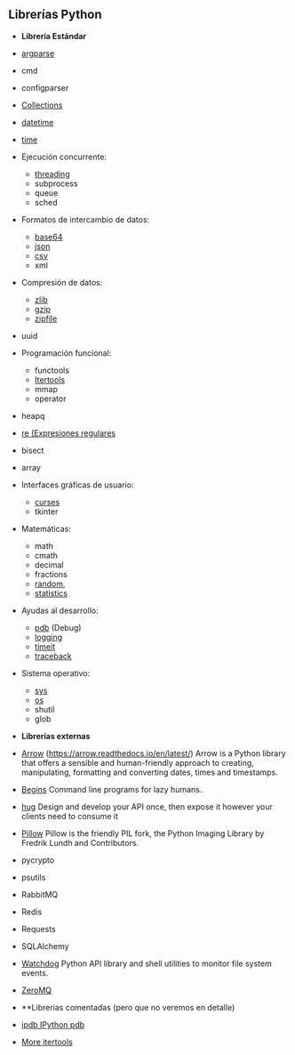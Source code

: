 ## Librerías Python

- **Librería Estándar**

 - [argparse](./standar/argparse/argparse.ipynb)
 - cmd
 - configparser
 - [Collections](./standard/collections/collections.ipynb)
 - [datetime](./standard/datetime/datetime.ipynb)
 - [time](./standard/time/time.ipynb)

 - Ejecución concurrente:

   - [threading](./standard/threading/threading.ipynb)
   - subprocess
   - queue
   - sched

 - Formatos de intercambio de datos:

   - [base64](./standard/base64/base64.md)
   - [json](./standard/json/json.ipynb)
   - [csv](./standard/csv/csv.ipynb)
   - xml

 - Compresión de datos:

   - [zlib](./standard/zlib/zlib.ipynb)
   - [gzip](./standard/gzip/gzip.ipynb)
   - [zipfile](./standard/zipfile/zipfile.ipynb)

 - uuid
 
 - Programación funcional:

    - functools
    - [Itertools](./standard/itertools/itertools.ipynb)
    - mmap
    - operator
 
 - heapq
 - [re (Expresiones regulares](./standard/re/re.ipynb)
 - bisect
 - array
 
 - Interfaces gráficas de usuario:
 
   - [curses](./standard/curses/curses.ipynb)
   - tkinter

 - Matemáticas:
   - math
   - cmath
   - decimal
   - fractions
   - [random](./standard/random/random.ipynb),
   - [statistics](./standard/statistics/statistics.ipynb)

 - Ayudas al desarrollo:

   - [pdb](./standard/pdb/pdb.ipynb) (Debug)
   - [logging](./standard/logging/logging.ipynb)
   - [timeit](./standard/timeit/timeit.ipynb)
   - [traceback](./standard/traceback/traceback.ipynb)

 - Sistema operativo:
   - [sys](./standard/sys/sys.ipynb)
   - [os](./standard/os/os.ipynb)
   - shutil
   - glob

- **Librerías externas**

 - [Arrow](./arrow/arrow.ipynb) (https://arrow.readthedocs.io/en/latest/) Arrow is a Python library that
   offers a sensible and human-friendly approach to creating, manipulating,
   formatting and converting dates, times and timestamps.

 - [Begins](ihttps://begins.readthedocs.io/en/latest/) Command line programs for lazy humans.

 - [hug](https://www.hug.rest/) Design and develop your API once, then expose it however your clients need to consume it
 
 - [Pillow](https://pillow.readthedocs.io/en/stable/) Pillow is the friendly PIL fork, the Python Imaging Library by Fredrik Lundh and Contributors.
 
 - pycrypto
 - psutils
 - RabbitMQ
 - Redis
 - Requests
 - SQLAlchemy
 
 - [Watchdog](./watchdog/watchdog.md) Python API library and shell utilities to monitor file system events.

 - [ZeroMQ](https://zeromq.org/)

- **Librerias comentadas (pero que no veremos en detalle)

 - [ipdb IPython pdb](https://pypi.org/project/ipdb/)
 - [More itertools](https://pypi.org/project/more-itertools/)
